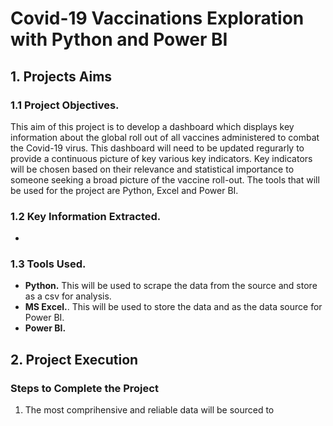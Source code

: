 # Covid-19 Vaccinations Exploration with Python and Power BI 

## 1. Projects Aims
### 1.1 Project Objectives.
This aim of this project is to develop a dashboard which displays key information about the global roll out of all vaccines administered to combat the Covid-19 virus. This dashboard will need to be updated regurarly to provide a continuous picture of key various key indicators. Key indicators will be chosen based on their relevance and statistical importance to someone seeking a broad picture of the vaccine roll-out. The tools that will be used for the project are Python, Excel and Power BI. 

### 1.2 Key Information Extracted. 
* 

### 1.3 Tools Used.
* **Python.** This will be used to scrape the data from the source and store as a csv for analysis. 
* **MS Excel.**. This will be used to store the data and as the data source for Power BI. 
* **Power BI.**

## 2. Project Execution
### Steps to Complete the Project
1. The most comprihensive and reliable data will be sourced to 
